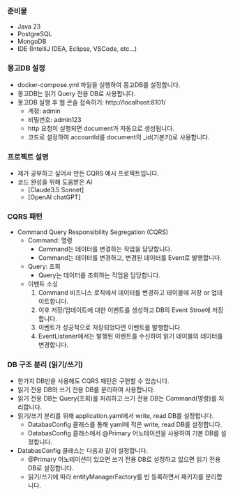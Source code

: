 ### 준비물
- Java 23
- PostgreSQL
- MongoDB
- IDE (IntelliJ IDEA, Eclipse, VSCode, etc...)

### 몽고DB 설정
- docker-compose.yml 파일을 실행하여 몽고DB를 설정합니다.
- 몽고DB는 읽기 Query 전용 DB로 사용합니다.
- 몽고DB 실행 후 웹 콘솔 접속하기: http://localhost:8101/
  - 계정: admin
  - 비밀번호: admin123
  - http 요청이 실행되면 document가 자동으로 생성됩니다.
  - 코드로 설정하여 accountId를 document의 _id(기본키)로 사용합니다.

### 프로젝트 설명
- 제가 공부하고 싶어서 만든 CQRS 예시 프로젝트입니다.
- 코드 완성을 위해 도움받은 AI
  - [Claude3.5 Sonnet]
  - [OpenAI chatGPT]

### CQRS 패턴
- Command Query Responsibility Segregation (CQRS)
  - Command: 명령
    - Command는 데이터를 변경하는 작업을 담당합니다.
    - Command는 데이터를 변경하고, 변경된 데이터를 Event로 발행합니다.
  - Query: 조회
    - Query는 데이터를 조회하는 작업을 담당합니다.
  - 이벤트 소싱
    1. Command 비즈니스 로직에서 데이터를 변경하고 테이블에 저장 or 업데이트합니다. 
    2. 이후 저장/업데이트에 대한 이벤트를 생성하고 DB의 Event Stroe에 저장합니다. 
    3. 이벤트가 성공적으로 저장되었다면 이벤트를 발행합니다.
    4. EventListener에서는 발행된 이벤트를 수신하여 읽기 테이블의 데이터를 변경합니다.

### DB 구조 분리 (읽기/쓰기)
- 한가지 DB만을 사용해도 CQRS 패턴은 구현할 수 있습니다.
- 읽기 전용 DB와 쓰기 전용 DB를 분리하여 사용합니다.
- 읽기 전용 DB는 Query(조회)를 처리하고 쓰기 전용 DB는 Command(명령)를 처리합니다.
- 읽기/쓰기 분리를 위해 application.yaml에서 write, read DB를 설정합니다.
  - DatabasConfig 클래스를 통해 yaml에 적은 write, read DB를 설정합니다.
  - DatabasConfig 클래스에서 @Primary 어노테이션을 사용하여 기본 DB를 설정합니다.
- DatabasConfig 클래스는 다음과 같이 설정합니다.
  - @Primary 어노테이션이 있으면 쓰기 전용 DB로 설정하고 없으면 읽기 전용 DB로 설정합니다.
  - 읽기/쓰기에 따라 entityManagerFactory를 빈 등록하면서 패키지를 분리합니다. 